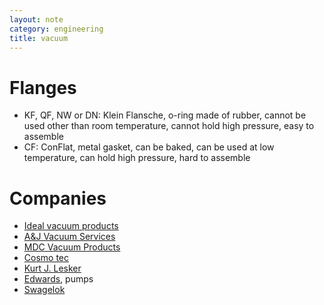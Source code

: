```yaml
---
layout: note
category: engineering
title: vacuum
---
```


Flanges
=======

- KF, QF, NW or DN: Klein Flansche, o-ring made of rubber, cannot be used other
  than room temperature, cannot hold high pressure, easy to assemble
- CF: ConFlat, metal gasket, can be baked, can be used at low temperature, can
  hold high pressure, hard to assemble

Companies
=========

- [Ideal vacuum products](http://www.pchemlabs.com/)
- [A&J Vacuum Services](http://www.ajvs.com/)
- [MDC Vacuum Products](http://www.mdcvacuum.com/index.aspx)
- [Cosmo tec](http://cosmotec.us/)
- [Kurt J. Lesker](http://www.lesker.com/newweb/index.cfm)
- [Edwards](http://www.edwardsvacuum.com/), pumps
- [Swagelok](http://www.swagelok.com/)
